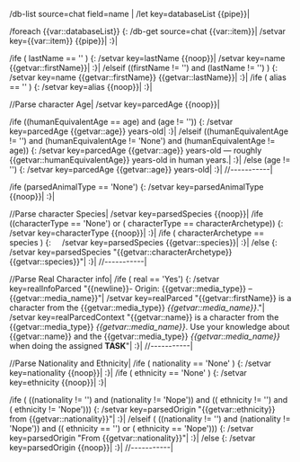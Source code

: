 /db-list source=chat field=name |
/let key=databaseList {{pipe}}|

/foreach {{var::databaseList}} {:
	/db-get source=chat {{var::item}}| 
	/setvar key={{var::item}} {{pipe}}|
:}|

/ife ( lastName == '' ) {:
	/setvar key=lastName {{noop}}|
	/setvar key=name {{getvar::firstName}}|
:}|
/elseif ((firstName != '') and (lastName != '') ) {:
	/setvar key=name {{getvar::firstName}} {{getvar::lastName}}|
:}|
/ife ( alias == '' ) {:
	/setvar key=alias {{noop}}|
:}|

//Parse character Age|
/setvar key=parcedAge {{noop}}|

/ife ((humanEquivalentAge == age) and (age != '')) {:
	/setvar key=parcedAge {{getvar::age}} years-old|
:}|
/elseif ((humanEquivalentAge != '') and (humanEquivalentAge != 'None') and (humanEquivalentAge != age)) {:
	/setvar key=parcedAge {{getvar::age}} years-old — roughly {{getvar::humanEquivalentAge}} years-old in human years.|
:}|
/else (age != '') {:
	/setvar key=parcedAge {{getvar::age}} years-old|
:}|
//-----------|

/ife (parsedAnimalType == 'None') {:
	/setvar key=parsedAnimalType {{noop}}|
:}|


//Parse character Species|
/setvar key=parsedSpecies {{noop}}|
/ife ((characterType == 'None') or ( characterType ==  characterArchetype)) {:
	/setvar key=characterType {{noop}}|
:}|
/ife ( characterArchetype == species ) {:
    /setvar key=parsedSpecies {{getvar::species}}|
:}|
/else {:
	/setvar key=parsedSpecies "{{getvar::characterArchetype}} {{getvar::species}}"|
:}|
//-----------|

//Parse Real Character info|
/ife ( real == 'Yes') {:
	/setvar key=realInfoParced "{{newline}}- Origin: {{getvar::media_type}} – {{getvar::media_name}}"|
	/setvar key=realParced "{{getvar::firstName}} is a character from the {{getvar::media_type}} _{{getvar::media_name}}_."|
	/setvar key=realParcedContext "{{getvar::name}} is a character from the {{getvar::media_type}} _{{getvar::media_name}}_. Use your knowledge about {{getvar::name}} and the {{getvar::media_type}} _{{getvar::media_name}}_ when doing the assigned **TASK**"|
:}|
//-----------|

//Parse Nationality and Ethnicity|
/ife ( nationality == 'None' ) {:
	/setvar key=nationality {{noop}}|
:}|
/ife ( ethnicity == 'None' ) {:
	/setvar key=ethnicity {{noop}}|
:}|

/ife ( ((nationality != '') and (nationality != 'Nope')) and (( ethnicity != '') and ( ethnicity != 'Nope'))) {:
	/setvar key=parsedOrigin "{{getvar::ethnicity}} from {{getvar::nationality}}"|
:}|
/elseif ( ((nationality != '') and (nationality != 'Nope')) and (( ethnicity == '') or ( ethnicity == 'Nope'))) {:
	/setvar key=parsedOrigin "From {{getvar::nationality}}"|
:}|
/else {:
	/setvar key=parsedOrigin {{noop}}|
:}|
//-----------|